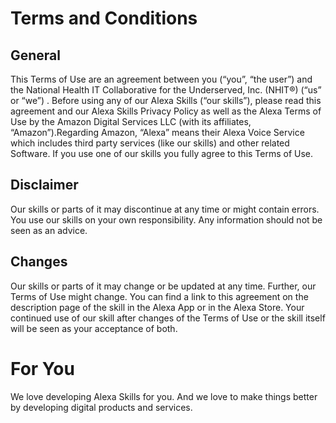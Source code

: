 # Terms and Conditions

## General
This Terms of Use are an agreement between you (“you”, “the user”) and the National Health IT Collaborative for the Underserved, Inc. (NHIT®) (“us” or “we”) . Before using any of our Alexa Skills (“our skills”), please read this agreement and our Alexa Skills Privacy Policy as well as the Alexa Terms of Use by the Amazon Digital Services LLC (with its affiliates, “Amazon”).Regarding Amazon, “Alexa” means their Alexa Voice Service which includes third party services (like our skills) and other related Software. If you use one of our skills you fully agree to this Terms of Use.

## Disclaimer
Our skills or parts of it may discontinue at any time or might contain errors. You use our skills on your own responsibility. Any information should not be seen as an advice.

## Changes
Our skills or parts of it may change or be updated at any time. Further, our Terms of Use might change. You can find a link to this agreement on the description page of the skill in the Alexa App or in the Alexa Store. Your continued use of our skill after changes of the Terms of Use or the skill itself will be seen as your acceptance of both.

# For You
We love developing Alexa Skills for you. And we love to make things better by developing digital products and services.